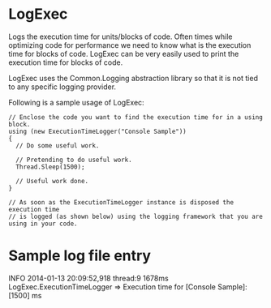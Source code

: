 LogExec
=======

Logs the execution time for units/blocks of code. Often times while optimizing code for performance we need to know what is the execution time for blocks of code. LogExec can be very easily used to print the execution time for blocks of code.

LogExec uses the Common.Logging abstraction library so that it is not tied to any specific logging provider.

Following is a sample usage of LogExec:

    // Enclose the code you want to find the execution time for in a using block.
    using (new ExecutionTimeLogger("Console Sample"))
    {
      // Do some useful work.
  
      // Pretending to do useful work.
      Thread.Sleep(1500);
  
      // Useful work done.
    }
    
    // As soon as the ExecutionTimeLogger instance is disposed the execution time 
    // is logged (as shown below) using the logging framework that you are using in your code.

Sample log file entry
=====================
INFO  2014-01-13 20:09:52,918   thread:9  1678ms LogExec.ExecutionTimeLogger => Execution time for [Console Sample]: [1500] ms

